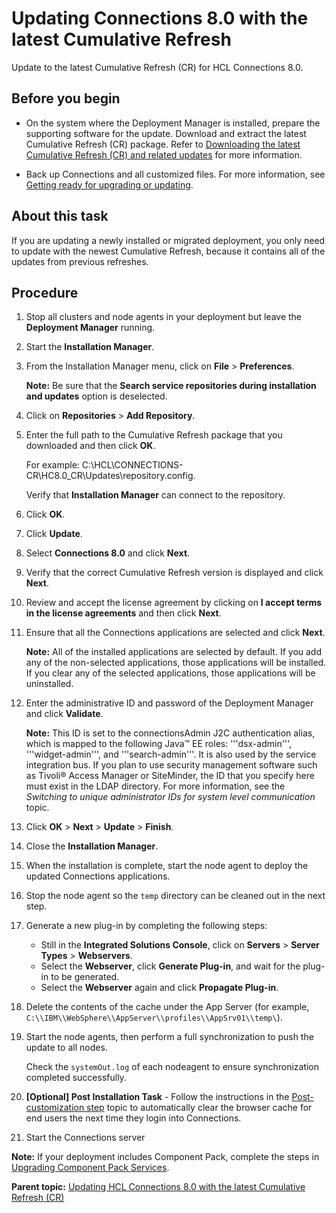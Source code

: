 # Updating Connections 8.0 with the latest Cumulative Refresh 

Update to the latest Cumulative Refresh (CR) for HCL Connections 8.0.

## Before you begin

- On the system where the Deployment Manager is installed, prepare the supporting software for the update. Download and extract the latest Cumulative Refresh (CR) package. Refer to [Downloading the latest Cumulative Refresh (CR) and related updates](t_downloading_cr.md) for more information.

- Back up Connections and all customized files. For more information, see [Getting ready for upgrading or updating](t_prepare_migrate_upgrade.md).

## About this task

If you are updating a newly installed or migrated deployment, you only need to update with the newest Cumulative Refresh, because it contains all of the updates from previous refreshes.

## Procedure

1.  Stop all clusters and node agents in your deployment but leave the **Deployment Manager** running.

2.  Start the **Installation Manager**.

3.  From the Installation Manager menu, click on **File** \> **Preferences**.

    **Note:** Be sure that the **Search service repositories during installation and updates** option is deselected.

4.  Click on **Repositories** \> **Add Repository**.

5.  Enter the full path to the Cumulative Refresh package that you downloaded and then click **OK**.

    For example: C:\\HCL\\CONNECTIONS-CR\\HC8.0\_CR\\Updates\\repository.config.

    Verify that **Installation Manager** can connect to the repository.

6.  Click **OK**.

7.  Click **Update**.

8.  Select **Connections 8.0** and click **Next**.

9. Verify that the correct Cumulative Refresh version is displayed and click **Next**.

10. Review and accept the license agreement by clicking on **I accept terms in the license agreements** and then click **Next**.

11. Ensure that all the Connections applications are selected and click **Next**.

    **Note:** All of the installed applications are selected by default. If you add any of the non-selected applications, those applications will be installed. If you clear any of the selected applications, those applications will be uninstalled.

12. Enter the administrative ID and password of the Deployment Manager and click **Validate**.

    **Note:** This ID is set to the connectionsAdmin J2C authentication alias, which is mapped to the following Java™ EE roles: '''dsx-admin''', '''widget-admin''', and '''search-admin'''. It is also used by the service integration bus. If you plan to use security management software such as Tivoli® Access Manager or SiteMinder, the ID that you specify here must exist in the LDAP directory. For more information, see the *Switching to unique administrator IDs for system level communication* topic.

13. Click **OK** \> **Next** \> **Update** \> **Finish**.

14. Close the **Installation Manager**.

15. When the installation is complete, start the node agent to deploy the updated Connections applications.

16. Stop the node agent so the `temp` directory can be cleaned out in the next step.

17. Generate a new plug-in by completing the following steps:

    -   Still in the **Integrated Solutions Console**, click on **Servers** \> **Server Types** \> **Webservers**.
    -   Select the **Webserver**, click **Generate Plug-in**, and wait for the plug-in to be generated.
    -   Select the **Webserver** again and click **Propagate Plug-in**.

18. Delete the contents of the cache under the App Server \(for example, `C:\\IBM\\WebSphere\\AppServer\\profiles\\AppSrv01\\temp\`).

19. Start the node agents, then perform a full synchronization to push the update to all nodes.

    Check the `systemOut.log` of each nodeagent to ensure synchronization completed successfully.

20. **[Optional] Post Installation Task** -  Follow the instructions in the [Post-customization step](../customize/t_admin_common_customize_postreq.md) topic to automatically clear the browser cache for end users the next time they login into Connections.

21. Start the Connections server


**Note:** If your deployment includes Component Pack, complete the steps in [Upgrading Component Pack Services](../install/cp_install_upgrade_container.md).

**Parent topic:** [Updating HCL Connections 8.0 with the latest Cumulative Refresh (CR)](../migrate/c_installing_fix-packs.md)